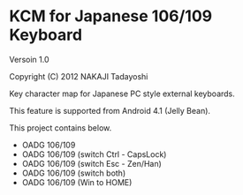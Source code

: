 KCM for Japanese 106/109 Keyboard
==============

 Versoin 1.0

  Copyright (C) 2012 NAKAJI Tadayoshi


Key character map for Japanese PC style external keyboards.

This feature is supported from Android 4.1 (Jelly Bean).

This project contains below.
 - OADG 106/109
 - OADG 106/109 (switch Ctrl - CapsLock)
 - OADG 106/109 (switch Esc - Zen/Han)
 - OADG 106/109 (switch both)
 - OADG 106/109 (Win to HOME)
